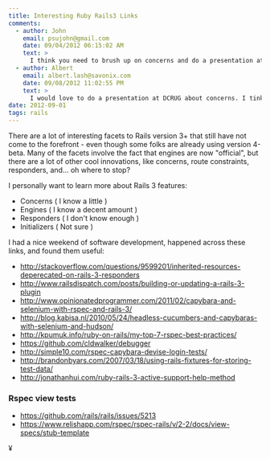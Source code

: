 ```yaml
---
title: Interesting Ruby Rails3 Links
comments:
  - author: John
    email: psujohn@gmail.com
    date: 09/04/2012 06:15:02 AM
    text: >
      I think you need to brush up on concerns and do a presentation at DCRUG. (Yeah this is basically me asking you to do the research for me)
  - author: Albert
    email: albert.lash@savonix.com
    date: 09/08/2012 11:02:55 PM
    text: >
      I would love to do a presentation at DCRUG about concerns. I tinkered with ActiveSupport::Concern a bunch today and have only come to appreciate it more. Here's a quick example of a module I wrote that uses it. Its just a quick way to add some customizable functionality to ActiveRecord models (though of course ActiveSupport::Concern can be used for various other purposes).
date: 2012-09-01
tags: rails
---
```

There are a lot of interesting facets to Rails version 3+ that still have not come to the forefront - even though some folks are already using version 4-beta. Many of the facets involve the fact that engines are now "official", but there are a lot of other cool innovations, like concerns, route constraints, responders, and... oh where to stop?

I personally want to learn more about Rails 3 features:

* Concerns ( I know a little )
* Engines ( I know a decent amount )
* Responders ( I don't know enough )
* Initializers ( Not sure )

I had a nice weekend of software development, happened across these links, and found them useful:

* <http://stackoverflow.com/questions/9599201/inherited-resources-deperecated-on-rails-3-responders>
* <http://www.railsdispatch.com/posts/building-or-updating-a-rails-3-plugin>
* <http://www.opinionatedprogrammer.com/2011/02/capybara-and-selenium-with-rspec-and-rails-3/>
* <http://blog.kabisa.nl/2010/05/24/headless-cucumbers-and-capybaras-with-selenium-and-hudson/>
* <http://kpumuk.info/ruby-on-rails/my-top-7-rspec-best-practices/>
* <https://github.com/cldwalker/debugger>
* <http://simple10.com/rspec-capybara-devise-login-tests/>
* <http://brandonbyars.com/2007/03/18/using-rails-fixtures-for-storing-test-data/>
* <http://jonathanhui.com/ruby-rails-3-active-support-help-method>

### Rspec view tests

* <https://github.com/rails/rails/issues/5213>
* <https://www.relishapp.com/rspec/rspec-rails/v/2-2/docs/view-specs/stub-template>

¥


